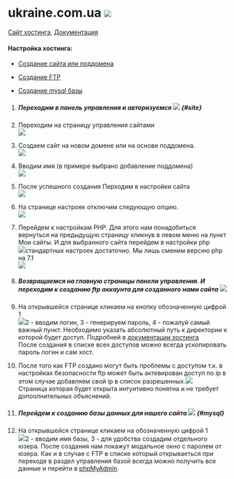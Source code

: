 # ukraine.com.ua [![](https://www.ukraine.com.ua/design/ukraine/img/ukraine_1.gif)](https://www.ukraine.com.ua/?page=39389)

[Сайт хостинга](https://www.ukraine.com.ua/?page=39389), [Документация](https://www.ukraine.com.ua/faq/)

#### Настройка хостинга:

* [Создание сайта или поддомена](#site)

* [Создание FTP](#ftp)

* [Создание mysql базы](#mysql)

1. ##### Переходим в панель управления и авторизуемся ![](./assets/Screenshot_1.png) {#site}
2. Переходим на страницу управления сайтами  
   ![](./assets/Screenshot_2.png)

3. Создаем сайт на новом домене или на основе поддомена.  
   ![](./assets/Screenshot_3.png)

4. Вводим имя \(в примере выбрано добавление поддомена\)  
   ![](./assets/Screenshot_4.png)

5. После успешного создания Перходим в настройки сайта  
   ![](./assets/Screenshot_5.png)

6. На странице настроек отключим следующую опцию.  
   ![](./assets/Screenshot_6.png)

7. Перейдем к настройкам PHP. Для этого нам понадобиться вернуться на предыдущую страницу кликнув в левом меню на пункт Мои сайты. И для выбранного сайта перейдем в настройки php  
   ![](./assets/Screenshot_7.png)стандартных настроек достаточно. Мы лишь сменим версию php на 7.1  
   ![](./assets/Screenshot_8.png)

8. ##### Возвращаемся на главную страницы панели управления. И переходим к созданию ftp аккаунта для созданного нами сайта ![](./assets/Screenshot_9.png)
9. На открывшейся странице кликаем на кнопку обозначенную цифрой 1  
   ![](./assets/Screenshot_10.png)2 - вводим логин, 3 - генерируем пароль, 4 - пожалуй самый важный пункт. Необходимо указать абсолютный путь к директории к которой будет доступ. Подробней в [документации хостинга              
   ](https://www.ukraine.com.ua/faq/#rabota-s-ftp|razdelenie-dostupa-mezhdu-polzov)После создания в списке всех доступов можно всегда ускопировать пароль логин и сам хост.

10. После того как FTP создано могут быть проблемы с доступом т.к. в настройках безопасности ftp может быть актевирован доступ по ip в этом случае добавляем свой ip в список разрешенных.![](./assets/Screenshot_11.png)  
    Страница которая будет открыта интуитивно понятна и не требует допоолнительных объяснений.

11. ##### Перейдем к созданию базы данных для нашего сайта ![](./assets/Screenshot_12.png) {#mysql}
12. На открывшейся странице кликаем на обозначенную цифрой 1  
    ![](./assets/Screenshot_13.png)2 - вводим имя базы, 3 - для удобства создадим отдельного юзера. После создания нам покажут модальное окно с паролем от юзера. Как и в случае с FTP в списке который открываеться при переходе в раздел управления базой всегда можно получить все данные и перейти в [phpMyAdmin](https://phpmyadmin.adm.tools/).



